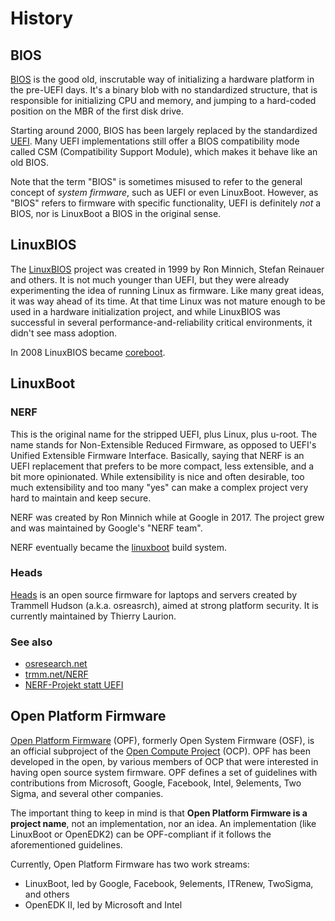 # History

## BIOS

[BIOS](https://en.wikipedia.org/wiki/BIOS) is the good old, inscrutable way of
initializing a hardware platform in the pre-UEFI days. It's a binary blob with
no standardized structure, that is responsible for initializing CPU and memory,
and jumping to a hard-coded position on the MBR of the first disk drive.

Starting around 2000, BIOS has been largely replaced by the standardized
[UEFI](https://en.wikipedia.org/wiki/UEFI).
Many UEFI implementations still offer a BIOS compatibility mode called CSM
(Compatibility Support Module), which makes it behave like an old BIOS.

Note that the term "BIOS" is sometimes misused to refer to the general concept
of _system firmware_, such as UEFI or even LinuxBoot. However, as "BIOS" refers
to firmware with specific functionality, UEFI is definitely _not_ a BIOS, nor is
LinuxBoot a BIOS in the original sense.

## LinuxBIOS

The [LinuxBIOS](
https://web.archive.org/web/20070430170020/http://www.linuxbios.org/Welcome_to_LinuxBIOS)
project was created in 1999 by Ron Minnich, Stefan Reinauer and others. It is
not much younger than UEFI, but they were already experimenting the idea of
running Linux as firmware. Like many great ideas, it was way ahead of its time.
At that time Linux was not mature enough to be used in a hardware initialization
project, and while LinuxBIOS was successful in several
performance-and-reliability critical environments, it didn't see mass adoption.

In 2008 LinuxBIOS became [coreboot](https://www.coreboot.org/).

## LinuxBoot

### NERF

This is the original name for the stripped UEFI, plus Linux, plus u-root. The
name stands for Non-Extensible Reduced Firmware, as opposed to UEFI's Unified
Extensible Firmware Interface. Basically, saying that NERF is an UEFI
replacement that prefers to be more compact, less extensible, and a bit more
opinionated. While extensibility is nice and often desirable, too much
extensibility and too many "yes" can make a complex project very hard to
maintain and keep secure.

NERF was created by Ron Minnich while at Google in 2017. The project grew and
was maintained by Google's "NERF team".

NERF eventually became the [linuxboot](https://github.com/linuxboot/linuxboot/)
build system.

### Heads

[Heads](https://github.com/linuxboot/heads) is an open source firmware for
laptops and servers created by  Trammell Hudson (a.k.a. osreasrch), aimed at
strong platform security. It is currently maintained by Thierry Laurion.

### See also

* [osresearch.net](https://osresearch.net/)
* [trmm.net/NERF](https://trmm.net/NERF/)
* [NERF-Projekt statt UEFI](https://www.golem.de/news/freie-linux-firmware-google-will-server-ohne-intel-me-und-uefi-1710-130840-2.html)

## Open Platform Firmware

[Open Platform
Firmware](https://www.opencompute.org/projects/open-system-firmware) (OPF),
formerly Open System Firmware (OSF), is an official subproject of the [Open
Compute Project](https://www.opencompute.org) (OCP). OPF has been developed in
the open, by various members of OCP that were interested in having open source
system firmware. OPF defines a set of guidelines with contributions from
Microsoft, Google, Facebook, Intel, 9elements, Two Sigma, and several other
companies.

The important thing to keep in mind is that **Open Platform Firmware is a project
name**, not an implementation, nor an idea. An implementation (like LinuxBoot
or OpenEDK2) can be OPF-compliant if it follows the aforementioned guidelines.

Currently, Open Platform Firmware has two work streams:

* LinuxBoot, led by Google, Facebook, 9elements, ITRenew, TwoSigma, and others
* OpenEDK II, led by Microsoft and Intel
